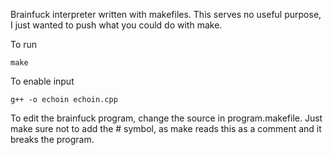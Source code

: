 Brainfuck interpreter written with makefiles.
This serves no useful purpose, I just wanted to push what you could do with make.

To run

    make

To enable input
    
    g++ -o echoin echoin.cpp

To edit the brainfuck program, change the source in program.makefile. Just make sure not to add the # symbol,
as make reads this as a comment and it breaks the program.
